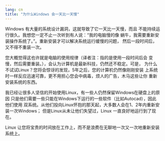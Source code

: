 ```yaml
---
lang: cn
title: "为什么Windows 会一天比一天慢"
---
```


Windows 有大量的系统设计漏洞，这就导致了它一天比一天慢，而且
不能持续运行很久。我想您一定不止一次听到有人说：“我的电脑慢的像
蜗牛，我需要重新安装操作系统了。”。重新安装才可以解决系统运行缓慢的问题，
然后一段时间后，又不得不重装一次。

您大概觉得这也许就是电脑的使用规律（译者注：指的是使用一段时间后会
变慢，然后需要重装。），会认为计算机是最新科技，仍然还不稳定。可是，
为什么不试试Linux？您将会惊讶的发现，5年之后，您的计算机仍然像刚刚安装
上系统时一样反应迅速可靠，更不用担心您会中病毒，烦人的广告，木马这些让你
重新安装系统的东西。

我已经让很多人坚信的开始使用Linux，有一些人仍然保留Windows在硬盘上的原因
只是他们需要一些只能在Windows下运行的一些软件（比如Autocad），因此他们使用
双系统。从他们投向Linux怀抱的那天起，大多数人会在1、2年内重新安装一次Windows；
但是Linux从未让他们失望过，Linux 一直良好地运行到了现在。

Linux 让您将宝贵的时间放在工作上，而不是浪费在无聊地一次又一次地重新安装系统上。




